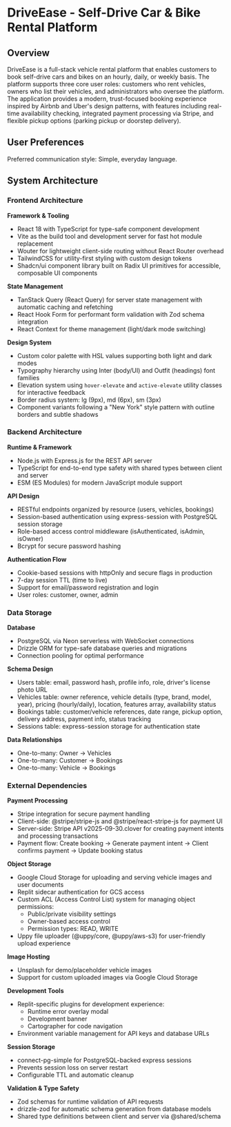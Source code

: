 # DriveEase - Self-Drive Car & Bike Rental Platform

## Overview

DriveEase is a full-stack vehicle rental platform that enables customers to book self-drive cars and bikes on an hourly, daily, or weekly basis. The platform supports three core user roles: customers who rent vehicles, owners who list their vehicles, and administrators who oversee the platform. The application provides a modern, trust-focused booking experience inspired by Airbnb and Uber's design patterns, with features including real-time availability checking, integrated payment processing via Stripe, and flexible pickup options (parking pickup or doorstep delivery).

## User Preferences

Preferred communication style: Simple, everyday language.

## System Architecture

### Frontend Architecture

**Framework & Tooling**
- React 18 with TypeScript for type-safe component development
- Vite as the build tool and development server for fast hot module replacement
- Wouter for lightweight client-side routing without React Router overhead
- TailwindCSS for utility-first styling with custom design tokens
- Shadcn/ui component library built on Radix UI primitives for accessible, composable UI components

**State Management**
- TanStack Query (React Query) for server state management with automatic caching and refetching
- React Hook Form for performant form validation with Zod schema integration
- React Context for theme management (light/dark mode switching)

**Design System**
- Custom color palette with HSL values supporting both light and dark modes
- Typography hierarchy using Inter (body/UI) and Outfit (headings) font families
- Elevation system using `hover-elevate` and `active-elevate` utility classes for interactive feedback
- Border radius system: lg (9px), md (6px), sm (3px)
- Component variants following a "New York" style pattern with outline borders and subtle shadows

### Backend Architecture

**Runtime & Framework**
- Node.js with Express.js for the REST API server
- TypeScript for end-to-end type safety with shared types between client and server
- ESM (ES Modules) for modern JavaScript module support

**API Design**
- RESTful endpoints organized by resource (users, vehicles, bookings)
- Session-based authentication using express-session with PostgreSQL session storage
- Role-based access control middleware (isAuthenticated, isAdmin, isOwner)
- Bcrypt for secure password hashing

**Authentication Flow**
- Cookie-based sessions with httpOnly and secure flags in production
- 7-day session TTL (time to live)
- Support for email/password registration and login
- User roles: customer, owner, admin

### Data Storage

**Database**
- PostgreSQL via Neon serverless with WebSocket connections
- Drizzle ORM for type-safe database queries and migrations
- Connection pooling for optimal performance

**Schema Design**
- Users table: email, password hash, profile info, role, driver's license photo URL
- Vehicles table: owner reference, vehicle details (type, brand, model, year), pricing (hourly/daily), location, features array, availability status
- Bookings table: customer/vehicle references, date range, pickup option, delivery address, payment info, status tracking
- Sessions table: express-session storage for authentication state

**Data Relationships**
- One-to-many: Owner → Vehicles
- One-to-many: Customer → Bookings
- One-to-many: Vehicle → Bookings

### External Dependencies

**Payment Processing**
- Stripe integration for secure payment handling
- Client-side: @stripe/stripe-js and @stripe/react-stripe-js for payment UI
- Server-side: Stripe API v2025-09-30.clover for creating payment intents and processing transactions
- Payment flow: Create booking → Generate payment intent → Client confirms payment → Update booking status

**Object Storage**
- Google Cloud Storage for uploading and serving vehicle images and user documents
- Replit sidecar authentication for GCS access
- Custom ACL (Access Control List) system for managing object permissions:
  - Public/private visibility settings
  - Owner-based access control
  - Permission types: READ, WRITE
- Uppy file uploader (@uppy/core, @uppy/aws-s3) for user-friendly upload experience

**Image Hosting**
- Unsplash for demo/placeholder vehicle images
- Support for custom uploaded images via Google Cloud Storage

**Development Tools**
- Replit-specific plugins for development experience:
  - Runtime error overlay modal
  - Development banner
  - Cartographer for code navigation
- Environment variable management for API keys and database URLs

**Session Storage**
- connect-pg-simple for PostgreSQL-backed express sessions
- Prevents session loss on server restart
- Configurable TTL and automatic cleanup

**Validation & Type Safety**
- Zod schemas for runtime validation of API requests
- drizzle-zod for automatic schema generation from database models
- Shared type definitions between client and server via @shared/schema
